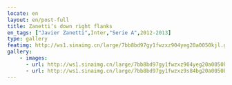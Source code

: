 ```yaml
---
locate: en
layout: en/post-full
title: Zanetti‘s down right flanks
en_tags: ["Javier Zanetti",Inter,"Serie A",2012-2013]
type: gallery
featimg: http://ws1.sinaimg.cn/large/7bb8bd97gy1fwzxz904yeg20a0050kjl.gif
gallery:
    - images:
      - url: http://ws1.sinaimg.cn/large/7bb8bd97gy1fwzxz904yeg20a0050kjl.gif
      - url: http://ws1.sinaimg.cn/large/7bb8bd97gy1fwzxz9s84bg20a0050b2a.gif
---
```

